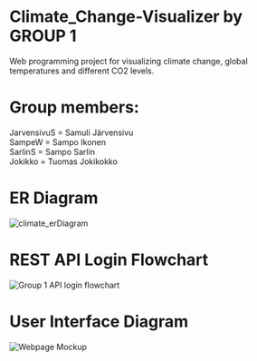 # Climate_Change-Visualizer by GROUP 1
Web programming project for visualizing climate change, global temperatures and different CO2 levels.

# Group members:
JarvensivuS = Samuli Järvensivu\
SampeW = Sampo Ikonen\
SarlinS = Sampo Sarlin\
Jokikko = Tuomas Jokikokko

# ER Diagram
![climate_erDiagram](https://user-images.githubusercontent.com/112642328/225545219-4fbad87c-b05c-42c8-8c88-eb541b8db86d.png)

# REST API Login Flowchart
![Group 1 API login flowchart](https://user-images.githubusercontent.com/47556122/224998874-51fa6ecd-5db2-47ad-8d2f-4c35bccdccea.png)

# User Interface Diagram
![Webpage Mockup](https://user-images.githubusercontent.com/47556122/225641945-5cd26846-ba9f-4c8c-a70d-4623eab1b98a.png)
